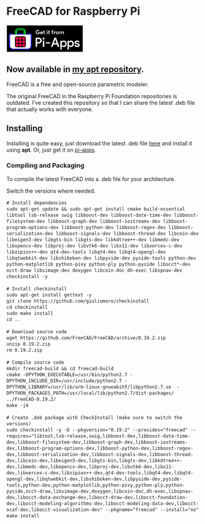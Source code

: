 # FreeCAD for Raspberry Pi

[![badge](https://github.com/Botspot/pi-apps/blob/master/icons/badge.png?raw=true)](https://github.com/Botspot/pi-apps)  

## Now available in [my apt repository](https://github.com/ryanfortner/raspbian-addons).

FreeCAD is a free and open-source parametric modeler. 

The original FreeCAD in the Raspberry Pi Foundation repositories is outdated. I've created this repository so that I can share the latest .deb file that actually works with everyone.

## Installing
Installing is quite easy, just download the latest .deb file [here](https://github.com/ryanfortner/freecad-rpi/releases/latest) and install it using **apt**. Or, just get it on [pi-apps](https://github.com/Botspot/pi-apps/).

### Compiling and Packaging
To compile the latest FreeCAD into a .deb file for your architecture.

Switch the versions where needed.

```
# Install dependencies
sudo apt-get update && sudo apt-get install cmake build-essential libtool lsb-release swig libboost-dev libboost-date-time-dev libboost-filesystem-dev libboost-graph-dev libboost-iostreams-dev libboost-program-options-dev libboost-python-dev libboost-regex-dev libboost-serialization-dev libboost-signals-dev libboost-thread-dev libcoin-dev libeigen3-dev libgts-bin libgts-dev libkdtree++-dev libmedc-dev libopencv-dev libproj-dev libvtk6-dev libx11-dev libxerces-c-dev libzipios++-dev qt4-dev-tools libqt4-dev libqt4-opengl-dev libqtwebkit-dev libshiboken-dev libpyside-dev pyside-tools python-dev python-matplotlib python-pivy python-ply python-pyside libocct*-dev occt-draw libsimage-dev doxygen libcoin-doc dh-exec libspnav-dev checkinstall -y

# Install checkinstall
sudo apt-get install gettext -y
git clone https://github.com/giuliomoro/checkinstall
cd checkinstall
sudo make install
cd ..

# Download source code
wget https://github.com/FreeCAD/FreeCAD/archive/0.19.2.zip
unzip 0.19.2.zip
rm 0.19.2.zip

# Compile source code
mkdir freecad-build && cd freecad-build
cmake -DPYTHON_EXECUTABLE=/usr/bin/python2.7 -DPYTHON_INCLUDE_DIR=/usr/include/python2.7 -DPYTHON_LIBRARY=/usr/lib/arm-linux-gnueabihf/libpython2.7.so  -DPYTHON_PACKAGES_PATH=/usr/local/lib/python2.7/dist-packages/  ../FreeCAD-0.19.2/
make -j4

# Create .deb package with CheckInstall (make sure to switch the versions)
sudo checkinstall -y -D --pkgversion="0.19.2" --provides="freecad" --requires="libtool,lsb-release,swig,libboost-dev,libboost-date-time-dev,libboost-filesystem-dev,libboost-graph-dev,libboost-iostreams-dev,libboost-program-options-dev,libboost-python-dev,libboost-regex-dev,libboost-serialization-dev,libboost-signals-dev,libboost-thread-dev,libcoin-dev,libeigen3-dev,libgts-bin,libgts-dev,libkdtree++-dev,libmedc-dev,libopencv-dev,libproj-dev,libvtk6-dev,libx11-dev,libxerces-c-dev,libzipios++-dev,qt4-dev-tools,libqt4-dev,libqt4-opengl-dev,libqtwebkit-dev,libshiboken-dev,libpyside-dev,pyside-tools,python-dev,python-matplotlib,python-pivy,python-ply,python-pyside,occt-draw,libsimage-dev,doxygen,libcoin-doc,dh-exec,libspnav-dev,libocct-data-exchange-dev,libocct-draw-dev,libocct-foundation-dev,libocct-modeling-algorithms-dev,libocct-modeling-data-dev,libocct-ocaf-dev,libocct-visualization-dev" --pkgname="freecad" --install="no" make install
